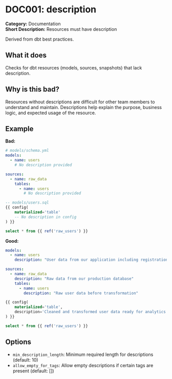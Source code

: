 # DOC001: description

**Category:** Documentation  
**Short Description:** Resources must have description

Derived from dbt best practices.

## What it does

Checks for dbt resources (models, sources, snapshots) that lack description.

## Why is this bad?

Resources without descriptions are difficult for other team members to understand and maintain. Descriptions help explain the purpose, business logic, and expected usage of the resource.

## Example

**Bad:**
```yaml
# models/schema.yml
models:
  - name: users
    # No description provided

sources:
  - name: raw_data
    tables:
      - name: users
        # No description provided
```

```sql
-- models/users.sql
{{ config(
    materialized='table'
    -- No description in config
) }}

select * from {{ ref('raw_users') }}
```

**Good:**
```yaml
models:
  - name: users
    description: "User data from our application including registration and profile information"

sources:
  - name: raw_data
    description: "Raw data from our production database"
    tables:
      - name: users
        description: "Raw user data before transformation"
```

```sql
{{ config(
    materialized='table',
    description='Cleaned and transformed user data ready for analytics'
) }}

select * from {{ ref('raw_users') }}
```

## Options

- `min_description_length`: Minimum required length for descriptions (default: 10)
- `allow_empty_for_tags`: Allow empty descriptions if certain tags are present (default: [])